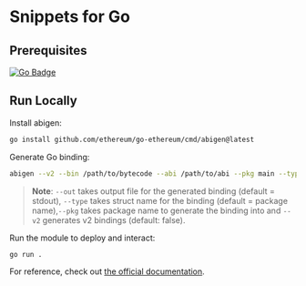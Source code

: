 # Snippets for Go

## Prerequisites

[![Go Badge](https://img.shields.io/badge/Go-00ADD8?logo=go&logoColor=fff&style=for-the-badge)](https://go.dev/)

## Run Locally

Install abigen:

```sh
go install github.com/ethereum/go-ethereum/cmd/abigen@latest
```

Generate Go binding:

```sh
abigen --v2 --bin /path/to/bytecode --abi /path/to/abi --pkg main --type Storage --out Storage.go
```

> **Note**: `--out` takes output file for the generated binding (default = stdout), `--type` takes struct name for the binding (default = package name),`--pkg` takes package name to generate the binding into and `--v2` generates v2 bindings (default: false).

Run the module to deploy and interact:

```sh
go run .
```

For reference, check out [the official documentation](https://geth.ethereum.org/docs/developers/dapp-developer/native-bindings-v2).
